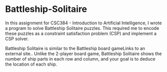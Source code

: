 # Battleship-Solitaire
In this assignment for CSC384 - Introduction to Artificial Intelligence, I wrote a program to solve Battleship Solitaire puzzles. This required me to encode these puzzles as a constraint satisfaction problem (CSP) and implement a CSP solver.

Battleship Solitaire is similar to the Battleship board gameLinks to an external site.. Unlike the 2-player board game, Battleship Solitaire shows the number of ship parts in each row and column, and your goal is to deduce the location of each ship.
